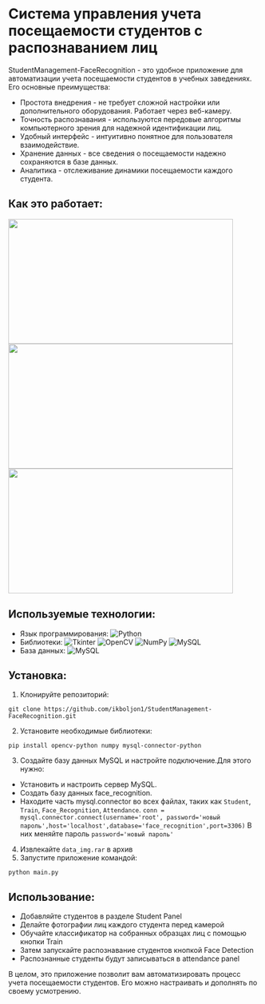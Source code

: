 # Система управления учета посещаемости студентов с распознаванием лиц
StudentManagement-FaceRecognition - это удобное приложение для автоматизации учета посещаемости студентов в учебных заведениях. Его основные преимущества:
- Простота внедрения - не требует сложной настройки или дополнительного оборудования. Работает через веб-камеру.
- Точность распознавания - используются передовые алгоритмы компьютерного зрения для надежной идентификации лиц.
- Удобный интерфейс - интуитивно понятное для пользователя взаимодействие.
- Хранение данных - все сведения о посещаемости надежно сохраняются в базе данных.
- Аналитика - отслеживание динамики посещаемости каждого студента.
## Как это работает:

<img src="https://github.com/ikboljon1/StudentManagement-FaceRecognition/assets/63257726/31b7af90-8bb2-482c-b905-2f485899f984" width="450" height="250">

<img src="https://github.com/ikboljon1/StudentManagement-FaceRecognition/assets/63257726/4776ab81-9e02-40e9-a6e3-f99a7063c9c8" width="450" height="250">

<img src="https://github.com/ikboljon1/StudentManagement-FaceRecognition/assets/63257726/1d1cc921-f784-4f17-8a28-6eba5e3a5ac5" width="450" height="250">

## Используемые технологии:
- Язык программирования: ![Python](https://img.shields.io/badge/python-3670A0?&logo=python&logoColor=ffdd54)
- Библиотеки: 	![Tkinter](https://img.shields.io/badge/Tkinter-003545?&logo=Tkinter&logoColor=white) ![OpenCV](https://img.shields.io/badge/opencv-%23white.svg?&logo=opencv&logoColor=white) ![NumPy](https://img.shields.io/badge/numpy-%23013243.svg?&logo=numpy&logoColor=white) ![MySQL](https://img.shields.io/badge/MySQConnector-%2300f.svg?&logo=mysql&logoColor=white)
- База данных: ![MySQL](https://img.shields.io/badge/mysql-%2300f.svg?&logo=mysql&logoColor=white)

## Установка:
1. Клонируйте репозиторий:
  ```
  git clone https://github.com/ikboljon1/StudentManagement-FaceRecognition.git
  ```
2. Установите необходимые библиотеки:
  ```
  pip install opencv-python numpy mysql-connector-python
  ```
3.  Создайте базу данных MySQL и настройте подключение.Для этого нужно:
- Установить и настроить сервер MySQL.
- Создать базу данных face_recognition.
- Находите часть mysql.connector во всех файлах, таких как `Student`, `Train`, `Face_Recognition`, `Attendance`.
```conn = mysql.connector.connect(username='root', password='новый пароль',host='localhost',database='face_recognition',port=3306)```
В них меняйте пароль `password='новый пароль'`
4. Извлекайте `data_img.rar` в архив
5.  Запустите приложение командой:
  ```
  python main.py
  ```
## Использование:
- Добавляйте студентов в разделе Student Panel
- Делайте фотографии лиц каждого студента перед камерой
- Обучайте классификатор на собранных образцах лиц с помощью кнопки Train
- Затем запускайте распознавание студентов кнопкой Face Detection
- Распознанные студенты будут записываться в attendance panel

В целом, это приложение позволит вам автоматизировать процесс учета посещаемости студентов. Его можно настраивать и дополнять по своему усмотрению.



